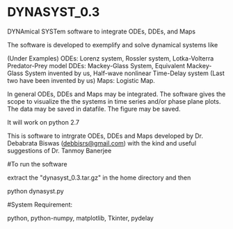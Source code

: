 # DYNASYST_0.3
DYNAmical SYSTem software to integrate ODEs, DDEs, and Maps

The software is developed to exemplify and solve dynamical systems like

(Under Examples)
  ODEs: Lorenz system, Rossler system, Lotka-Volterra Predator-Prey model
  DDEs: Mackey-Glass System, Equivalent Mackey-Glass System invented by us, Half-wave nonlinear Time-Delay system (Last two have been invented by us)
  Maps: Logistic Map.

In general ODEs, DDEs and Maps may be integrated. The software gives the scope to visualize the the systems in time series and/or phase plane plots. The data may be saved in datafile. The figure may be saved.

It will work on python 2.7

This is software to intrgrate ODEs, DDEs and Maps developed by Dr. Debabrata Biswas (debbisrs@gmail.com) with the kind and useful suggestions of Dr. Tanmoy Banerjee

#To run the software

extract the "dynasyst_0.3.tar.gz" in the home directory and then

python dynasyst.py

#System Requirement:

python, python-numpy, matplotlib, Tkinter, pydelay
